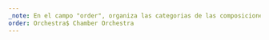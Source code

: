 ```yaml
---
_note: En el campo "order", organiza las categorias de las composiciones en el orden que desees que se muestren y separa cada una con "$". Las categorías deben estar escritas excatamente como se usan en el folder de "Compositions".
order: Orchestra$ Chamber Orchestra
---
```

